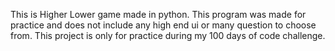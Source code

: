 This is Higher Lower game made in python. This program was made for practice and does not include any high end ui or many question to choose from. 
This project is only for practice during my 100 days of code challenge.
